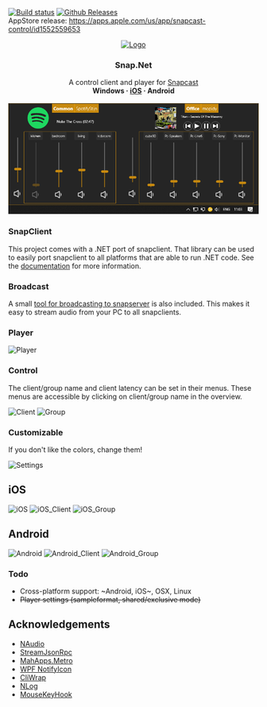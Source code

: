 [![Build status](https://ci.appveyor.com/api/projects/status/dpv9jhmife5m628r?svg=true)](https://ci.appveyor.com/project/stijnvdb88/snap-net) [![Github Releases](https://img.shields.io/github/release/stijnvdb88/Snap.Net.svg)](https://github.com/stijnvdb88/Snap.Net/releases)
<br />
AppStore release: https://apps.apple.com/us/app/snapcast-control/id1552559653<br />
<p align="center">
  <a href="https://github.com/stijnvdb88/Snap.Net">
    <img src="Assets/snapcast.png" alt="Logo" width="80" height="80">
  </a>

  <h3 align="center">Snap.Net</h3>

  <p align="center">
    A control client and player for <a href="https://github.com/badaix/snapcast">Snapcast</a>
    <br /><b>Windows &middot; <a href="https://apps.apple.com/us/app/snapcast-control/id1552559653">iOS</a> &middot; Android</b>
    <br />
    <br />
    <img src="https://github.com/stijnvdb88/Snap.Net/blob/master/Doc/Control.png?raw=true">
  </p>
</p>

### SnapClient ###

This project comes with a .NET port of snapclient. That library can be used to easily port snapclient to all platforms that are able to run .NET code.
See the [documentation](https://github.com/stijnvdb88/Snap.Net/blob/master/Snap.Net.SnapClient/README.md) for more information.

### Broadcast ###

A small [tool for broadcasting to snapserver](https://github.com/stijnvdb88/Snap.Net/blob/master/Snap.Net.Broadcast/README.md) is also included. This makes it easy to stream audio from your PC to all snapclients.

### Player ###

![Player](https://github.com/stijnvdb88/Snap.Net/blob/master/Doc/Player.png)

### Control ###
The client/group name and client latency can be set in their menus. These menus are accessible by clicking on client/group name in the overview.

![Client](https://github.com/stijnvdb88/Snap.Net/blob/master/Doc/Client.png?raw=true)
![Group](https://github.com/stijnvdb88/Snap.Net/blob/master/Doc/Group.png?raw=true)

### Customizable ###
If you don't like the colors, change them!  

![Settings](https://github.com/stijnvdb88/Snap.Net/blob/master/Doc/Settings.png)

## iOS ##

![iOS](https://github.com/stijnvdb88/Snap.Net/blob/master/Doc/iOS.png?raw=true)
![iOS_Client](https://github.com/stijnvdb88/Snap.Net/blob/master/Doc/iOS_Client.png?raw=true)
![iOS_Group](https://github.com/stijnvdb88/Snap.Net/blob/master/Doc/iOS_Group.png?raw=true)

## Android ##

![Android](https://github.com/stijnvdb88/Snap.Net/blob/master/Doc/Android.png?raw=true)
![Android_Client](https://github.com/stijnvdb88/Snap.Net/blob/master/Doc/Android_Client.png?raw=true)
![Android_Group](https://github.com/stijnvdb88/Snap.Net/blob/master/Doc/Android_Group.png?raw=true)


### Todo ###
* Cross-platform support: ~Android, iOS~, OSX, Linux
* ~~Player settings (sampleformat, shared/exclusive mode)~~

## Acknowledgements
* [NAudio](https://github.com/naudio/NAudio)
* [StreamJsonRpc](https://github.com/microsoft/vs-streamjsonrpc)
* [MahApps.Metro](https://github.com/MahApps/MahApps.Metro)
* [WPF NotifyIcon](https://github.com/hardcodet/wpf-notifyicon)
* [CliWrap](https://github.com/Tyrrrz/CliWrap)
* [NLog](https://nlog-project.org/)
* [MouseKeyHook](https://github.com/gmamaladze/globalmousekeyhook)
